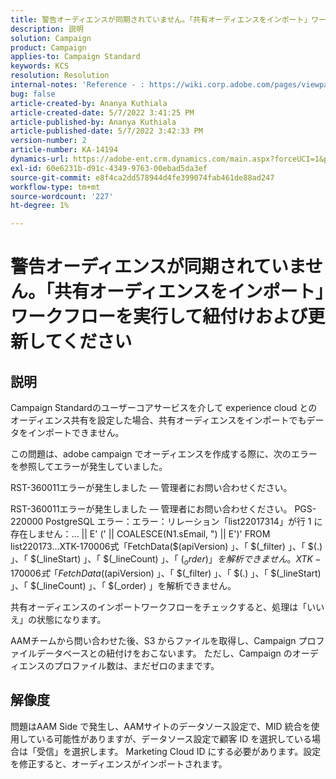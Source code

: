 ```yaml
---
title: 警告オーディエンスが同期されていません。「共有オーディエンスをインポート」ワークフローを実行して紐付けおよび更新してください
description: 説明
solution: Campaign
product: Campaign
applies-to: Campaign Standard
keywords: KCS
resolution: Resolution
internal-notes: 'Reference - : https://wiki.corp.adobe.com/pages/viewpage.action?pageId=1061261145#space-menu-link-content  Resolved in - https://jira.corp.adobe.com/browse/CAMP-34744'
bug: false
article-created-by: Ananya Kuthiala
article-created-date: 5/7/2022 3:41:25 PM
article-published-by: Ananya Kuthiala
article-published-date: 5/7/2022 3:42:33 PM
version-number: 2
article-number: KA-14194
dynamics-url: https://adobe-ent.crm.dynamics.com/main.aspx?forceUCI=1&pagetype=entityrecord&etn=knowledgearticle&id=0544c621-1cce-ec11-a7b5-0022480a8e40
exl-id: 60e6231b-d91c-4349-9763-00ebad5da3ef
source-git-commit: e8f4ca2dd578944d4fe399074fab461de88ad247
workflow-type: tm+mt
source-wordcount: '227'
ht-degree: 1%

---
```


# 警告オーディエンスが同期されていません。「共有オーディエンスをインポート」ワークフローを実行して紐付けおよび更新してください

## 説明


Campaign Standardのユーザーコアサービスを介して experience cloud とのオーディエンス共有を設定した場合、共有オーディエンスをインポートでもデータをインポートできません。

この問題は、adobe campaign でオーディエンスを作成する際に、次のエラーを参照してエラーが発生していました。



RST-360011エラーが発生しました — 管理者にお問い合わせください。

RST-360011エラーが発生しました — 管理者にお問い合わせください。
PGS-220000 PostgreSQL エラー：エラー：リレーション「list22017314」が行 1 に存在しません：... || E&#39; (&#39; || COALESCE(N1.sEmail, &quot;) || E&#39;)&#39; FROM list220173...XTK-170006式「FetchData($(apiVersion) 」、「 $(_filter) 」、「 $(.) 」、「 $(_lineStart) 」、「 $(_lineCount) 」、「 $(_order) 」を解析できません。
XTK-170006式「FetchData($(apiVersion) 」、「 $(_filter) 」、「 $(.) 」、「 $(_lineStart) 」、「 $(_lineCount) 」、「 $(_order) 」を解析できません。





共有オーディエンスのインポートワークフローをチェックすると、処理は「いいえ」の状態になります。

AAMチームから問い合わせた後、S3 からファイルを取得し、Campaign プロファイルデータベースとの紐付けをおこないます。 ただし、Campaign のオーディエンスのプロファイル数は、まだゼロのままです。


## 解像度


問題はAAM Side で発生し、AAMサイトのデータソース設定で、MID 統合を使用している可能性がありますが、データソース設定で顧客 ID を選択している場合は「受信」を選択します。 Marketing Cloud ID にする必要があります。設定を修正すると、オーディエンスがインポートされます。
